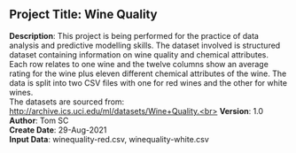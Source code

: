 ## Project Title: Wine Quality
**Description**: This project is being performed for the practice of data analysis and predictive modelling skills. The dataset involved is structured dataset containing information on wine quality and chemical attributes. Each row relates to one wine and the twelve columns show an average rating for the wine plus eleven different chemical attributes of the wine. The data is split into two CSV files with one for red wines and the other for white wines. <br>The datasets are sourced from: http://archive.ics.uci.edu/ml/datasets/Wine+Quality.<br>
**Version**: 1.0<br>
**Author**: Tom SC<br>
**Create Date**: 29-Aug-2021<br>
**Input Data**: winequality-red.csv, winequality-white.csv
